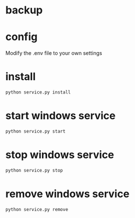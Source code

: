 # backup

# config
Modify the .env file to your own settings

# install
```bash
python service.py install
```

# start windows service
```bash
python service.py start
```

# stop windows service
```bash
python service.py stop
```

# remove windows service
```bash
python service.py remove
```